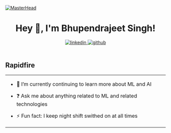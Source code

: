 [![MasterHead](https://res.cloudinary.com/dx4p2icny/image/upload/v1696107601/zk5dg1j06fum2pqdfabb.jpg)](https://github.com/Bhupendra8)

# <div align="center">Hey 👋, I'm Bhupendrajeet Singh!</div>  
  

<div align="center">
<a href="https://www.linkedin.com/in/bhupendrajeet-singh-673a66237/" target="_blank">
<img src=https://img.shields.io/badge/linkedin-%231E77B5.svg?&style=for-the-badge&logo=linkedin&logoColor=white alt=linkedin style="margin-bottom: 5px;" />
</a>

<a href="https://github.com/Bhupendra8" target="_blank">
<img src=https://img.shields.io/badge/github-%2324292e.svg?&style=for-the-badge&logo=github&logoColor=white alt=github style="margin-bottom: 5px;" />
</a>  
</div>  
  

<br/>  


## Rapidfire  
<table><tr><td valign="top" width="50%">


- 🌱 I’m currently continuing to learn more about ML and AI  
  

- ❓ Ask me about anything related to ML and related technologies  
  

- ⚡ Fun fact: I keep night shift swithed on at all times   


